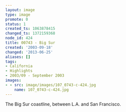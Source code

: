 ```yaml
---
layout: image
type: image
promote: 0
status: 1
created_ts: 1063878415
changed_ts: 1372159368
node_id: 424
title: 00743 - Big Sur
created: '2003-09-18'
changed: '2013-06-25'
aliases: []
tags:
- California
- Highlights
- 2003/09 - September 2003
images:
- - src: image/images/107_0743-c-424.jpg
    name: 107_0743-c-424.jpg
---
```

The Big Sur coastline, between L.A. and San Francisco.
